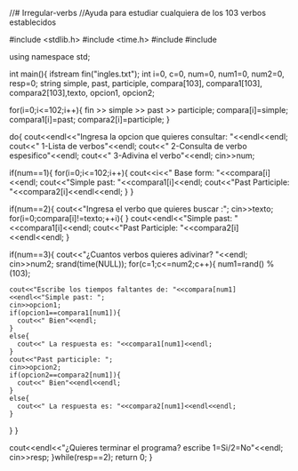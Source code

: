 //# Irregular-verbs
//Ayuda para estudiar cualquiera de los 103 verbos establecidos

#include <stdlib.h>
#include <time.h>
#include <iostream>
#include <fstream>

using namespace std;

int main(){
  ifstream fin("ingles.txt");
  int i=0, c=0, num=0, num1=0, num2=0, resp=0;
  string simple, past, participle, compara[103], compara1[103], compara2[103],texto, opcion1, opcion2;

  for(i=0;i<=102;i++){
    fin >> simple >> past >> participle;
    compara[i]=simple;
    compara1[i]=past;
    compara2[i]=participle;
  }

  do{
  cout<<endl<<"Ingresa la opcion que quieres consultar: "<<endl<<endl;
  cout<<" 1-Lista de verbos"<<endl;
  cout<<" 2-Consulta de verbo espesifico"<<endl;
  cout<<" 3-Adivina el verbo"<<endl;
  cin>>num;

if(num==1){
  for(i=0;i<=102;i++){
    cout<<i<<" Base form: "<<compara[i]<<endl;
    cout<<"Simple past: "<<compara1[i]<<endl;
    cout<<"Past Participle: "<<compara2[i]<<endl<<endl;
  }
}

if(num==2){
  cout<<"Ingresa el verbo que quieres buscar :";
  cin>>texto;
  for(i=0;compara[i]!=texto;++i){
  }
  cout<<endl<<"Simple past: "<<compara1[i]<<endl;
  cout<<"Past Participle: "<<compara2[i]<<endl<<endl;
}

if(num==3){
  cout<<"¿Cuantos verbos quieres adivinar? "<<endl;
  cin>>num2;
  srand(time(NULL));
  for(c=1;c<=num2;c++){
    num1=rand() % (103);

    cout<<"Escribe los tiempos faltantes de: "<<compara[num1]<<endl<<"Simple past: ";
    cin>>opcion1;
    if(opcion1==compara1[num1]){
      cout<<" Bien"<<endl;
    }
    else{
      cout<<" La respuesta es: "<<compara1[num1]<<endl;
    }
    cout<<"Past participle: ";
    cin>>opcion2;
    if(opcion2==compara2[num1]){
      cout<<" Bien"<<endl<<endl;
    }
    else{
      cout<<" La respuesta es: "<<compara2[num1]<<endl<<endl;
    }
  }
}

cout<<endl<<"¿Quieres terminar el programa? escribe 1=Si/2=No"<<endl;
cin>>resp;
}while(resp==2);
return 0;
}
